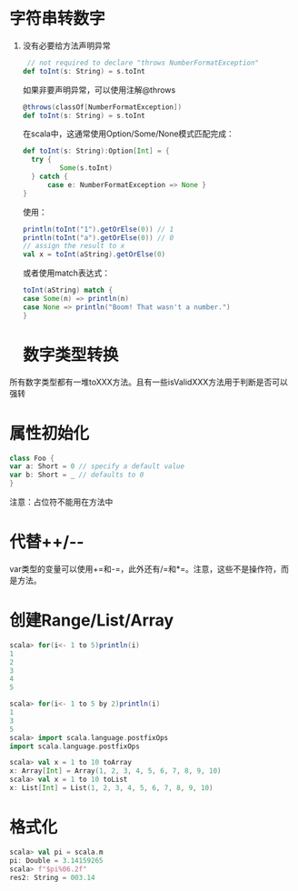 # 字符串转数字

1. 没有必要给方法声明异常

   ```scala
    // not required to declare "throws NumberFormatException"
   def toInt(s: String) = s.toInt
   ```

   如果非要声明异常，可以使用注解@throws

   ```scala
   @throws(classOf[NumberFormatException]) 
   def toInt(s: String) = s.toInt
   ```

   在scala中，这通常使用Option/Some/None模式匹配完成：

   ```scala
   def toInt(s: String):Option[Int] = { 
     try {
   			Some(s.toInt) 
     } catch {
         case e: NumberFormatException => None }
   }
   ```

   使用：

   ```scala
   println(toInt("1").getOrElse(0)) // 1 
   println(toInt("a").getOrElse(0)) // 0
   // assign the result to x
   val x = toInt(aString).getOrElse(0)
   ```

   或者使用match表达式：

   ```scala
   toInt(aString) match {
   case Some(n) => println(n)
   case None => println("Boom! That wasn't a number.")
   }
   ```

   # 数字类型转换

所有数字类型都有一堆toXXX方法。且有一些isValidXXX方法用于判断是否可以强转

# 属性初始化

```scala
class Foo {
var a: Short = 0 // specify a default value 
var b: Short = _ // defaults to 0
}
```

注意：占位符不能用在方法中

# 代替++/--

var类型的变量可以使用+=和-=，此外还有/=和*=。注意，这些不是操作符，而是方法。

# 创建Range/List/Array

```scala
scala> for(i<- 1 to 5)println(i)
1
2
3
4
5

scala> for(i<- 1 to 5 by 2)println(i)
1
3
5
scala> import scala.language.postfixOps
import scala.language.postfixOps

scala> val x = 1 to 10 toArray
x: Array[Int] = Array(1, 2, 3, 4, 5, 6, 7, 8, 9, 10)
scala> val x = 1 to 10 toList
x: List[Int] = List(1, 2, 3, 4, 5, 6, 7, 8, 9, 10)
```

# 格式化

```scala
scala> val pi = scala.m    
pi: Double = 3.14159265    
scala> f"$pi%06.2f" 
res2: String = 003.14
```

